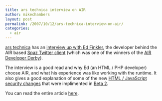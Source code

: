 ```yaml
---
title: ars technica interview on AIR
author: mikechambers
layout: post
permalink: /2007/10/12/ars-technica-interview-on-air/
categories:
  - air
---
```



[ars technica][1] has an [interview up with Ed Finkler][1], the developer behind the AIR based [Spaz Twitter client][2] (which was one of the winners of the [AIR Developer Derby][3]).

The interview is a good read and why Ed (an HTML / PHP developer) choose AIR, and what his experience was like working with the runtime. It also gives a good explanation of some of the new [HTML / JavaScript security changes][4] that were implimented in [Beta 2][5].

You can read the entire article [here][1].

 [1]: http://arstechnica.com/journals/apple.ars/2007/10/11/twitter-with-spaz-air-interview-with-dev-ed-finkler
 [2]: http://funkatron.com/spaz
 [3]: http://labs.adobe.com/showcase/special/airderby/
 [4]: http://labs.adobe.com/wiki/index.php/AIR:HTML_Security_FAQ
 [5]: http://www.adobe.com/go/air